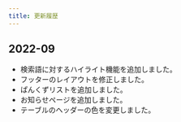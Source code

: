 ```yaml
---
title: 更新履歴
---
```


## 2022-09

- 検索語に対するハイライト機能を追加しました。
- フッターのレイアウトを修正しました。
- ぱんくずリストを追加しました。
- お知らせページを追加しました。
- テーブルのヘッダーの色を変更しました。